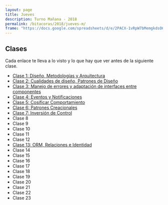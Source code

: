 ```yaml
---
layout: page
title: Jueves
description: Turno Mañana - 2018
permalink: /bitacoras/2018/jueves-m/
frame: "https://docs.google.com/spreadsheets/d/e/2PACX-1vRpW7bMemgkdsO6fTFyLC1fpQz0d4S1ArREtaLmNXbrg_7AF3iZnqet3TNWygHe-tGfwh_PlGfcu6ye/pubhtml?gid=0&amp;single=true&amp;widget=true&amp;headers=false"
---
```

## Clases
Cada enlace te lleva a lo visto y lo que hay que ver antes de la siguiente clase.

- [Clase 1: Diseño, Metodologías y Arquitectura]({{site.baseurl}}/bitacoras/2018/jueves-m/clase-1)
- [Clase 2: Cualidades de diseño, Patrones de Diseño]({{site.baseurl}}/bitacoras/2018/jueves-m/clase-2)
- [Clase 3: Manejo de errores y adaptación de interfaces entre componentes]({{site.baseurl}}/bitacoras/2018/jueves-m/clase-3)
- [Clase 4: Eventos y Notificaciones]({{site.baseurl}}/bitacoras/2018/jueves-m/clase-4)
- [Clase 5: Cosificar Comportamiento]({{site.baseurl}}/bitacoras/2018/jueves-m/clase-5)
- [Clase 6: Patrones Creacionales]({{site.baseurl}}/bitacoras/2018/jueves-m/clase-6)
- [Clase 7: Inversión de Control]({{site.baseurl}}/bitacoras/2018/jueves-m/clase-7)
- Clase 8
- Clase 9
- Clase 10
- Clase 11
- Clase 12
- [Clase 13: ORM, Relaciones e Identidad]({{site.baseurl}}/bitacoras/2018/jueves-m/clase-13)
- Clase 14
- Clase 15
- Clase 16
- Clase 17
- Clase 18
- Clase 19
- Clase 20
- Clase 21
- Clase 22
- Clase 23